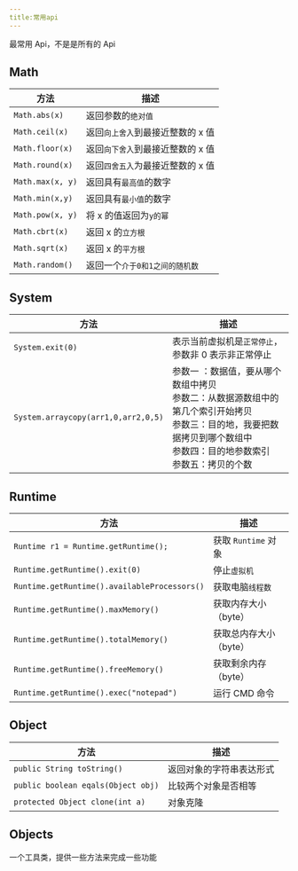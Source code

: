 ```yaml
---
title:常用api
---
```


最常用 Api，不是是所有的 Api

## Math

| 方法             | 描述                              |
| ---------------- | --------------------------------- |
| `Math.abs(x)`    | 返回参数的`绝对值`                |
| `Math.ceil(x)`   | 返回`向上舍入`到最接近整数的 x 值 |
| `Math.floor(x)`  | 返回`向下舍入`到最接近整数的 x 值 |
| `Math.round(x)`  | 返回`四舍五入`为最接近整数的 x 值 |
| `Math.max(x, y)` | 返回具有`最高值`的数字            |
| `Math.min(x,y)`  | 返回具有`最小值`的数字            |
| `Math.pow(x, y)` | 将 x 的值返回为`y的幂`            |
| `Math.cbrt(x)`   | 返回 x 的`立方根`                 |
| `Math.sqrt(x)`   | 返回 x 的`平方根`                 |
| `Math.random()`  | 返回一个`介于0和1之间的随机数`    |

## System

| 方法                                | 描述                                                                                                                                                                                     |
| ----------------------------------- | ---------------------------------------------------------------------------------------------------------------------------------------------------------------------------------------- |
| `System.exit(0)`                    | 表示当前虚拟机是`正常停止`，参数非 0 表示非正常停止                                                                                                                                      |
| `System.arraycopy(arr1,0,arr2,0,5)` | 参数一 ：数据值，要从哪个数组中拷贝 <br />参数二：从数据源数组中的第几个索引开始拷贝<br />参数三：目的地，我要把数据拷贝到哪个数组中<br />参数四：目的地参数索引<br />参数五：拷贝的个数 |

## Runtime

| 方法                                         | 描述                    |
| -------------------------------------------- | ----------------------- |
| `Runtime r1 = Runtime.getRuntime();`         | 获取 `Runtime` 对象     |
| `Runtime.getRuntime().exit(0)`               | 停止`虚拟机`            |
| `Runtime.getRuntime().availableProcessors()` | 获取电脑`线程数`        |
| `Runtime.getRuntime().maxMemory()`           | 获取内存大小（byte）    |
| `Runtime.getRuntime().totalMemory()`         | 获取总内存大小 （byte） |
| `Runtime.getRuntime().freeMemory()`          | 获取剩余内存 （byte）   |
| `Runtime.getRuntime().exec("notepad")`       | 运行 CMD 命令           |

## Object
| 方法| 描述|
|---------------|------|
| `public String toString()` | 返回对象的字符串表达形式 |
| `public boolean eqals(Object obj)` | 比较两个对象是否相等 |
| `protected Object clone(int a)` | 对象克隆 |

## Objects

一个工具类，提供一些方法来完成一些功能
